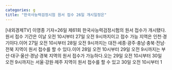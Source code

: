 ```yaml
---
categories: g
title: "한국사능력검정시험 원서 접수 26일 개시일정은"
---
```

[내외경제TV] 이영종 기자=26일 제61회 한국사능력검정시험의 원서 접수가 개시됐다.원서 접수 기간은 이날 오전 10시부터 27일 오전 9시까지이고 접수 가능 지역은 인천·경기이다.이어 27일 오전 10시부터 28일 오전 9시까지는 대전·세종·광주·충남·충북·전남·전북 지역이 원서 접수를 할 수 있다.이어 28일 오전 10시부터 29일 오전 9시까지는 부산·대구·울산·경남·경북 지역의 원서 접수가 가능하다.오는 29일 오전 10시부터 30일 오전 9시까지는 서울·강원·제주 지역이 원서 접수를 할 수 있고 30일 오전 10시부터 1